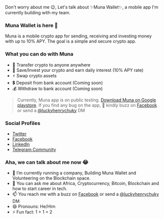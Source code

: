 Don't worry about me 😉, Let's talk about ✨Muna Wallet✨, a mobile app I'm currently building with my team.

### Muna Wallet is here 👋 

Muna is a mobile crypto app for sending, receiving and investing money with up to 10% APY. The goal is a simple and secure crypto app.


### What you can do with Muna
* 🚀 Transfer crypto to anyone anywhere
* 🌱 Save/Invest your crypto and earn daily interest (10% APY rate)
* ⚡ Swap crypto assets
* 💲  Deposit from bank account (Coming soon)
* 💰 Withdraw to bank account (Coming soon)

> Currently, Muna app is on public testing. [Download Muna on Google playstore](https://play.google.com/store/apps/details?id=com.munawallet.muna). If you find any bug on the app, 🙏 kindly buzz on [Facebook](https://facebook.com/luckyhenrychuky) or send a [@luckyhenrychuky](https://twitter.com/luckyhenrychuky) DM

### Social Profiles
- [Twitter](https://twitter.com/munawallet)
- [Facebook](https://facebook.com/munawallet)
- [LinkedIn](https://linkedin.com/company/munawallet)
- [Telegram Community](https://t.me/munacommunity)

### Aha, we can talk about me now 😂
- 🔭 I’m currently running a company, Building Muna Wallet and Volunteering on the Blockchain space.
- 💬 You can ask me about Africa, Cryptocurrency, Bitcoin, Blockchain and how to start career in tech.
- 📫 You reach me with a buzz on [Facebook](https://facebook.com/luckyhenrychuky) or send a [@luckyhenrychuky](https://twitter.com/luckyhenrychuky) DM
- 😄 Pronouns: He/Him
- ⚡ Fun fact: 1 + 1 = 2


